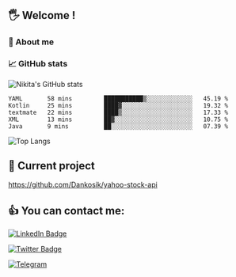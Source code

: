 ## 🖐 Welcome !

### 🙂 About me

### 📈 GitHub stats
![Nikita's GitHub stats](https://github-readme-stats.vercel.app/api?username=DOMOKUL&show_icons=true&theme=gruvbox)

<!--START_SECTION:waka-->

```text
YAML       58 mins         ███████████▒░░░░░░░░░░░░░   45.19 %
Kotlin     25 mins         ████▓░░░░░░░░░░░░░░░░░░░░   19.32 %
textmate   22 mins         ████▒░░░░░░░░░░░░░░░░░░░░   17.33 %
XML        13 mins         ██▓░░░░░░░░░░░░░░░░░░░░░░   10.75 %
Java       9 mins          ██░░░░░░░░░░░░░░░░░░░░░░░   07.39 %
```

<!--END_SECTION:waka-->

![Top Langs](https://github-readme-stats.vercel.app/api/top-langs/?username=DOMOKUL&layout=compact&show_icons=true&theme=gruvbox)

## 🎨 Current project

https://github.com/Dankosik/yahoo-stock-api

## 👍 You can contact me:

[![LinkedIn Badge](https://img.shields.io/badge/LinkedIn-Profile-informational?style=flat&logo=linkedin&logoColor=white&color=0D76A8)](https://www.linkedin.com/in/strokach-nikita-810b50230/)

[![Twitter Badge](https://img.shields.io/badge/Twitter-Profile-informational?style=flat&logo=twitter&logoColor=white&color=0D76A8)](https://twitter.com/domokul)

[![Telegram](https://img.shields.io/badge/Telegram-Profile-informational?style=flat&logo=telegram&logoColor=white&color=0D76A8)](https://t.me/Domokul)


